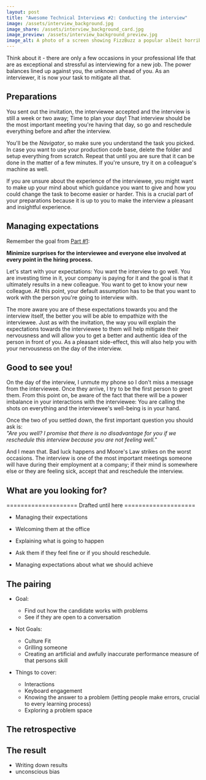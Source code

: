 ```yaml
---
layout: post
title: "Awesome Technical Interviews #2: Conducting the interview"
image: /assets/interview_background.jpg
image_share: /assets/interview_background_card.jpg
image_preview: /assets/interview_background_preview.jpg
image_alt: A photo of a screen showing FizzBuzz a popular albeit horribly ineffective coding exercise.
---
```

Think about it - there are only a few occasions in your professional life that are as exceptional and stressful as interviewing for a new job. The power balances lined up against you, the unknown ahead of you. As an interviewer, it is now your task to mitigate all that.

## Preparations

You sent out the invitation, the interviewee accepted and the interview is still a week or two away; Time to plan your day! That interview should be the most important meeting you're having that day, so go and reschedule everything before and after the interview.

You'll be the *Navigator*, so make sure you understand the task you picked. In case you want to use your production code base, delete the folder and setup everything from scratch. Repeat that until you are sure that it can be done in the matter of a few minutes. If you're unsure, try it on a colleague's machine as well.

If you are unsure about the experience of the interviewee, you might want to make up your mind about which guidance you want to give and how you could change the task to become easier or harder. This is a crucial part of your preparations because it is up to you to make the interview a pleasant and insightful experience.

## Managing expectations

Remember the goal from [Part #1]():

**Minimize surprises for the interviewee and everyone else involved at every point in the hiring process.**

Let's start with your expectations: You want the interview to go well. You are investing time in it, your company is paying for it and the goal is that it ultimately results in a new colleague. You want to get to know your new colleague. At this point, your default assumption has to be that you want to work with the person you're going to interview with.

The more aware you are of these expectations towards you and the interview itself, the better you will be able to empathize with the interviewee. Just as with the invitation, the way you will explain the expectations towards the interviewee to them will help mitigate their nervousness and will allow you to get a better and authentic idea of the person in front of you. As a pleasant side-effect, this will also help you with your nervousness on the day of the interview.

## Good to see you!

On the day of the interview, I unmute my phone so I don't miss a message from the interviewee. Once they arrive, I try to be the first person to greet them. From this point on, be aware of the fact that there will be a power imbalance in your interactions with the interviewee: You are calling the shots on everything and the interviewee's well-being is in your hand.

Once the two of you settled down, the first important question you should ask is:  
*"Are you well? I promise that there is no disadvantage for you if we reschedule this interview because you are not feeling well."*  

And I mean that. Bad luck happens and Moore's Law strikes on the worst occasions. The interview is one of the most important meetings someone will have during their employment at a company; if their mind is somewhere else or they are feeling sick, accept that and reschedule the interview.

## What are you looking for?




<TODO>==================== Drafted until here ====================</TODO>

- Managing their expectations
- Welcoming them at the office
- Explaining what is going to happen
- Ask them if they feel fine or if you should reschedule.



- Managing expectations about what we should achieve

## The pairing

- Goal:
  - Find out how the candidate works with problems
  - See if they are open to a conversation
- Not Goals:
  - Culture Fit
  - Grilling someone
  - Creating an artificial and awfully inaccurate performance measure of that persons skill

- Things to cover:
  - Interactions
  - Keyboard engagement
  - Knowing the answer to a problem (letting people make errors, crucial to every learning process)
  - Exploring a problem space

## The retrospective

## The result

- Writing down results
- unconscious bias
